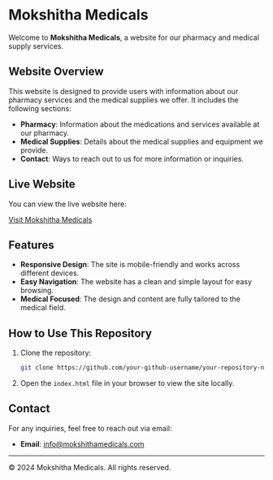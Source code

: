 # Mokshitha Medicals

Welcome to **Mokshitha Medicals**, a website for our pharmacy and medical supply services.

## Website Overview

This website is designed to provide users with information about our pharmacy services and the medical supplies we offer. It includes the following sections:

- **Pharmacy**: Information about the medications and services available at our pharmacy.
- **Medical Supplies**: Details about the medical supplies and equipment we provide.
- **Contact**: Ways to reach out to us for more information or inquiries.

## Live Website

You can view the live website here:

[Visit Mokshitha Medicals](https://your-github-username.github.io/your-repository-name/)

## Features

- **Responsive Design**: The site is mobile-friendly and works across different devices.
- **Easy Navigation**: The website has a clean and simple layout for easy browsing.
- **Medical Focused**: The design and content are fully tailored to the medical field.

## How to Use This Repository

1. Clone the repository:
    ```bash
    git clone https://github.com/your-github-username/your-repository-name.git
    ```

2. Open the `index.html` file in your browser to view the site locally.

## Contact

For any inquiries, feel free to reach out via email:
- **Email**: info@mokshithamedicals.com

---

© 2024 Mokshitha Medicals. All rights reserved.
